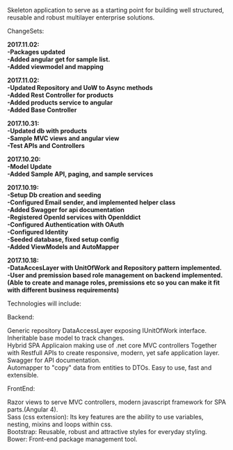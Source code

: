 Skeleton application to serve as a starting point for building well structured, reusable and robust multilayer enterprise solutions.

ChangeSets:   
  
**2017.11.02:**  
**-Packages updated**  
**-Added angular get for sample list.**  
**-Added viewmodel and mapping**  
  
**2017.11.02:**    
**-Updated Repository and UoW to Async methods**    
**-Added Rest Controller for products**    
**-Added products service to angular**  
**-Added Base Controller**  

**2017.10.31:**  
**-Updated db with products**  
**-Sample MVC views and angular view**  
**-Test APIs and Controllers**

**2017.10.20:**  
**-Model Update**  
**-Added Sample API, paging, and sample services**  

**2017.10.19:**  
**-Setup Db creation and seeding**  
**-Configured Email sender, and implemented helper class**  
**-Added Swagger for api documentation**  
**-Registered OpenId services with OpenIddict**  
**-Configured Authentication with OAuth**  
**-Configured Identity**  
**-Seeded database, fixed setup config**  
**-Added ViewModels and AutoMapper**  

**2017.10.18:**  
**-DataAccesLayer with UnitOfWork and Repository pattern implemented.**  
**-User and premission based role management on backend implemented.(Able to create and manage roles, premissions etc so you can make it fit with different business requirements)**  
  
  
  
  
  
Technologies will include:   

Backend:    
            
Generic repository DataAccessLayer exposing IUnitOfWork interface.    
Inheritable base model to track changes.    
Hybrid SPA Applicaion making use of .net core MVC controllers Together with Restfull APIs to create responsive, modern, yet safe application layer.   
Swagger for API documentation.    
Automapper to "copy" data from entities to DTOs. Easy to use, fast and extensible.    
        
        
             
FrontEnd:   
            
Razor views to serve MVC controllers, modern javascript framework for SPA parts.(Angular 4).    
Sass (css extension):  Its key features are the ability to use variables, nesting, mixins and loops within css.   
Bootstrap: Reusable, robust and attractive styles for everyday styling.   
Bower: Front-end package management tool.



